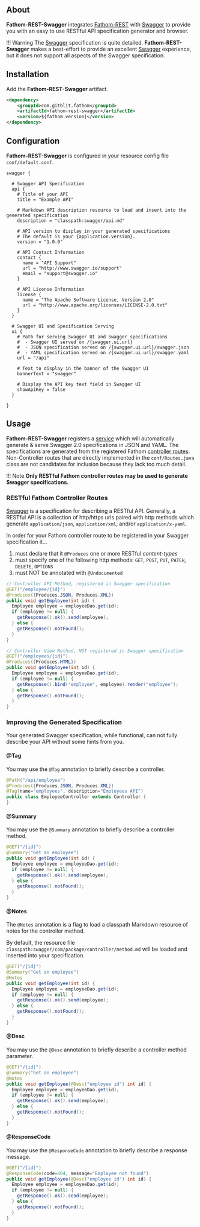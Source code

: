 ## About

**Fathom-REST-Swagger** integrates [Fathom-REST](rest.md) with [Swagger] to provide you with an easy to use RESTful API specification generator and browser.

!!! Warning
    The [Swagger] specification is quite detailed.  **Fathom-REST-Swagger** makes a best-effort to provide an excellent [Swagger] experience, but it does not support all aspects of the Swagger specification.

## Installation

Add the **Fathom-REST-Swagger** artifact.

```xml
<dependency>
    <groupId>com.gitblit.fathom</groupId>
    <artifactId>fathom-rest-swagger</artifactId>
    <version>${fathom.version}</version>
</dependency>
```

## Configuration

**Fathom-REST-Swagger** is configured in your resource config file `conf/default.conf`.

```hocon
swagger {

  # Swagger API Specification
  api {
    # Title of your API
    title = "Example API"

    # Markdown API description resource to load and insert into the generated specification
    description = "classpath:swagger/api.md"

    # API version to display in your generated specifications
    # The default is your {application.version}.
    version = "1.0.0"

    # API Contact Information
    contact {
      name = "API Support"
      url = "http://www.swagger.io/support"
      email = "support@swagger.io"
    }

    # API License Information
    license {
      name = "The Apache Software License, Version 2.0"
      url = "http://www.apache.org/licenses/LICENSE-2.0.txt"
    }
  }

  # Swagger UI and Specification Serving
  ui {
    # Path for serving Swagger UI and Swagger specifications
    #  - Swagger UI served on /{swagger.ui.url}
    #  - JSON specification served on /{swagger.ui.url}/swagger.json
    #  - YAML specification served on /{swagger.ui.url}/swagger.yaml
    url = "/api"

    # Text to display in the banner of the Swagger UI
    bannerText = "swagger"

    # Display the API key text field in Swagger UI
    showApiKey = false
  }

}
```

## Usage

**Fathom-REST-Swagger** registers a [service](services.md) which will automatically generate & serve Swagger 2.0 specifications in JSON and YAML.  The specifications are generated from the registered Fathom [controller routes](/rest/#controllers).  Non-Controller routes that are directly implemented in the `conf/Routes.java` class are not candidates for inclusion because they lack too much detail.

!!! Note
    **Only RESTful Fathom controller routes may be used to generate Swagger specifications.**

### RESTful Fathom Controller Routes

[Swagger] is a specification for describing a RESTful API.  Generally, a RESTful API is a collection of http/https urls paired with http methods which generate `application/json`, `application/xml`, and/or `application/x-yaml`.

In order for your Fathom controller route to be registered in your Swagger specification it...

1. must declare that it `@Produces` one or more RESTful *content-types*
2. must specify one of the following http methods: `GET`, `POST`, `PUT`, `PATCH`, `DELETE`, `OPTIONS`
3. must NOT be annotated with `@Undocumented`

```java
// Controller API Method, registered in Swagger specification
@GET("/employee/{id}")
@Produces({Produces.JSON, Produces.XML})
public void getEmployee(int id) {
  Employee employee = employeeDao.get(id);
  if (employee != null) {
    getResponse().ok().send(employee);
  } else {
    getResponse().notFound();
  }
}

// Controller View Method, NOT registered in Swagger specification
@GET("/employees/{id}")
@Produces({Produces.HTML})
public void getEmployee(int id) {
  Employee employee = employeeDao.get(id);
  if (employee != null) {
    getResponse().bind("employee", employee).render("employee");
  } else {
    getResponse().notFound();
  }
}
```

### Improving the Generated Specification

Your generated Swagger specification, while functional, can not fully describe your API without some hints from you.

#### @Tag

You may use the `@Tag` annotation to briefly describe a controller.

```java
@Path("/api/employee")
@Produces({Produces.JSON, Produces.XML})
@Tag(name="employees", description="Employees API")
public class EmployeeController extends Controller {
}
```

#### @Summary

You may use the `@Summary` annotation to briefly describe a controller method.

```java
@GET("/{id}")
@Summary("Get an employee")
public void getEmployee(int id) {
  Employee employee = employeeDao.get(id);
  if (employee != null) {
    getResponse().ok().send(employee);
  } else {
    getResponse().notFound();
  }
}
```

#### @Notes

The `@Notes` annotation is a flag to load a classpath Markdown resource of notes for the controller method.

By default, the resource file `classpath:swagger/com/package/controller/method.md` will be loaded and inserted into your specification.

```java
@GET("/{id}")
@Summary("Get an employee")
@Notes
public void getEmployee(int id) {
  Employee employee = employeeDao.get(id);
  if (employee != null) {
    getResponse().ok().send(employee);
  } else {
    getResponse().notFound();
  }
}
```

#### @Desc

You may use the `@Desc` annotation to briefly describe a controller method parameter.

```java
@GET("/{id}")
@Summary("Get an employee")
@Notes
public void getEmployee(@Desc("employee id") int id) {
  Employee employee = employeeDao.get(id);
  if (employee != null) {
    getResponse().ok().send(employee);
  } else {
    getResponse().notFound();
  }
}
```

#### @ResponseCode

You may use the `@ResponseCode` annotation to briefly describe a response message.

```java
@GET("/{id}")
@ResponseCode(code=404, message="Employee not found")
public void getEmployee(@Desc("employee id") int id) {
  Employee employee = employeeDao.get(id);
  if (employee != null) {
    getResponse().ok().send(employee);
  } else {
    getResponse().notFound();
  }
}
```

[Swagger]: http://swagger.io

